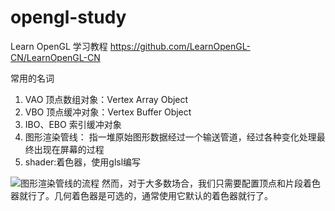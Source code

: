 # opengl-study

Learn OpenGL 
学习教程 https://github.com/LearnOpenGL-CN/LearnOpenGL-CN

常用的名词
1. VAO 顶点数组对象：Vertex Array Object
2. VBO 顶点缓冲对象：Vertex Buffer Object
3. IBO、EBO 索引缓冲对象
4. 图形渲染管线： 指一堆原始图形数据经过一个输送管道，经过各种变化处理最终出现在屏幕的过程
5. shader:着色器，使用glsl编写

![图形渲染管线的流程](https://learnopengl-cn.github.io/img/01/04/pipeline.png)
然而，对于大多数场合，我们只需要配置顶点和片段着色器就行了。几何着色器是可选的，通常使用它默认的着色器就行了。
